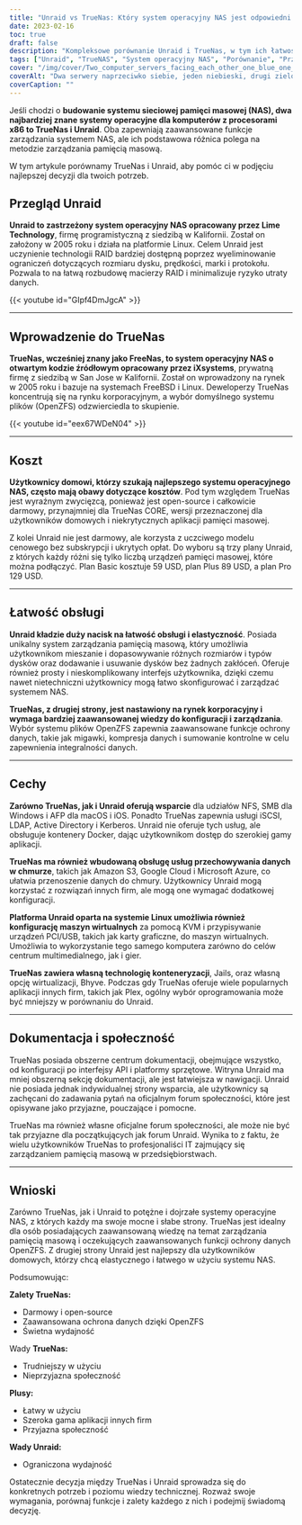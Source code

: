 ```yaml
---
title: "Unraid vs TrueNas: Który system operacyjny NAS jest odpowiedni dla Ciebie?"
date: 2023-02-16
toc: true
draft: false
description: "Kompleksowe porównanie Unraid i TrueNas, w tym ich łatwości obsługi, funkcji, dokumentacji i społeczności, aby pomóc użytkownikom w podjęciu świadomej decyzji, który system operacyjny NAS jest najlepszy dla ich potrzeb."
tags: ["Unraid", "TrueNAS", "System operacyjny NAS", "Porównanie", "Przyjazność dla użytkownika", "Cechy", "Dokumentacja", "Wspólnota", "Open Source", "Przedsiębiorstwo", "Ochrona danych", "Wydajność", "Elastyczność", "Łatwy w użyciu", "Aplikacje innych firm", "Pamięć masowa podłączona do sieci", "Technologia RAID", "Zarządzanie pamięcią masową", "OpenZFS", "Użytkownicy domowi", "Model cenowy", "Przechowywanie w chmurze", "Wirtualizacja", "Dokumentacja koncentratora", "Forum społeczności", "Zaawansowana ochrona danych", "Dojrzały system operacyjny NAS", "Wiedza techniczna", "Specjaliści IT", "Unraid vs TrueNas", "Porównanie systemów operacyjnych NAS", "sieciowa pamięć masowa", "Funkcje Unraid", "Cechy TrueNas", "Dokumentacja Unraid", "Dokumentacja TrueNas", "Społeczność Unraid", "Społeczność TrueNas", "Niewygórowane ceny", "Koszt TrueNas", "Niezwykła łatwość obsługi", "Łatwość użytkowania TrueNas", "Zarządzanie pamięcią masową Unraid", "Zaawansowana ochrona danych TrueNas", "Niewidoczne aplikacje innych firm", "Pamięć masowa w chmurze TrueNas", "Wirtualizacja Unraid", "Rynek korporacyjny TrueNas", "Technologia Unraid RAID", "TrueNas OpenZFS", "Użytkownicy domowi Unraid", "Dojrzały system operacyjny NAS TrueNas", "Nieograniczona wiedza techniczna", "Specjaliści IT TrueNas", "Niesamowita wydajność", "Skalowalność TrueNas", "Wsparcie Unraid", "System plików TrueNas", "Zarządzanie dyskami Unraid", "Rozszerzenie pamięci masowej TrueNas", "system operacyjny truenas", "truenas vs freenas vs unraid"]
cover: "/img/cover/Two_computer_servers_facing_each_other_one_blue_one_green.png"
coverAlt: "Dwa serwery naprzeciwko siebie, jeden niebieski, drugi zielony. Po niebieskiej stronie stoi osoba ubrana w kask i kamizelkę ochronną. Po zielonej stronie osoba siedząca na kanapie."
coverCaption: ""
---
```


Jeśli chodzi o **budowanie systemu sieciowej pamięci masowej (NAS), dwa najbardziej znane systemy operacyjne dla komputerów z procesorami x86 to TrueNas i Unraid**. Oba zapewniają zaawansowane funkcje zarządzania systemem NAS, ale ich podstawowa różnica polega na metodzie zarządzania pamięcią masową.

W tym artykule porównamy TrueNas i Unraid, aby pomóc ci w podjęciu najlepszej decyzji dla twoich potrzeb.

## Przegląd Unraid

**Unraid to zastrzeżony system operacyjny NAS opracowany przez Lime Technology**, firmę programistyczną z siedzibą w Kalifornii. Został on założony w 2005 roku i działa na platformie Linux. Celem Unraid jest uczynienie technologii RAID bardziej dostępną poprzez wyeliminowanie ograniczeń dotyczących rozmiaru dysku, prędkości, marki i protokołu. Pozwala to na łatwą rozbudowę macierzy RAID i minimalizuje ryzyko utraty danych.

{{< youtube id="GIpf4DmJgcA" >}}

______

## Wprowadzenie do TrueNas

**TrueNas, wcześniej znany jako FreeNas, to system operacyjny NAS o otwartym kodzie źródłowym opracowany przez iXsystems**, prywatną firmę z siedzibą w San Jose w Kalifornii. Został on wprowadzony na rynek w 2005 roku i bazuje na systemach FreeBSD i Linux. Deweloperzy TrueNas koncentrują się na rynku korporacyjnym, a wybór domyślnego systemu plików (OpenZFS) odzwierciedla to skupienie.

{{< youtube id="eex67WDeN04" >}}
______

## Koszt

**Użytkownicy domowi, którzy szukają najlepszego systemu operacyjnego NAS, często mają obawy dotyczące kosztów**. Pod tym względem TrueNas jest wyraźnym zwycięzcą, ponieważ jest open-source i całkowicie darmowy, przynajmniej dla TrueNas CORE, wersji przeznaczonej dla użytkowników domowych i niekrytycznych aplikacji pamięci masowej.

Z kolei Unraid nie jest darmowy, ale korzysta z uczciwego modelu cenowego bez subskrypcji i ukrytych opłat. Do wyboru są trzy plany Unraid, z których każdy różni się tylko liczbą urządzeń pamięci masowej, które można podłączyć. Plan Basic kosztuje 59 USD, plan Plus 89 USD, a plan Pro 129 USD.

______

## Łatwość obsługi

**Unraid kładzie duży nacisk na łatwość obsługi i elastyczność**. Posiada unikalny system zarządzania pamięcią masową, który umożliwia użytkownikom mieszanie i dopasowywanie różnych rozmiarów i typów dysków oraz dodawanie i usuwanie dysków bez żadnych zakłóceń. Oferuje również prosty i nieskomplikowany interfejs użytkownika, dzięki czemu nawet nietechniczni użytkownicy mogą łatwo skonfigurować i zarządzać systemem NAS.

**TrueNas, z drugiej strony, jest nastawiony na rynek korporacyjny i wymaga bardziej zaawansowanej wiedzy do konfiguracji i zarządzania**. Wybór systemu plików OpenZFS zapewnia zaawansowane funkcje ochrony danych, takie jak migawki, kompresja danych i sumowanie kontrolne w celu zapewnienia integralności danych.

______

## Cechy

**Zarówno TrueNas, jak i Unraid oferują wsparcie** dla udziałów NFS, SMB dla Windows i AFP dla macOS i iOS. Ponadto TrueNas zapewnia usługi iSCSI, LDAP, Active Directory i Kerberos. Unraid nie oferuje tych usług, ale obsługuje kontenery Docker, dając użytkownikom dostęp do szerokiej gamy aplikacji.

**TrueNas ma również wbudowaną obsługę usług przechowywania danych w chmurze**, takich jak Amazon S3, Google Cloud i Microsoft Azure, co ułatwia przenoszenie danych do chmury. Użytkownicy Unraid mogą korzystać z rozwiązań innych firm, ale mogą one wymagać dodatkowej konfiguracji.

**Platforma Unraid oparta na systemie Linux umożliwia również konfigurację maszyn wirtualnych** za pomocą KVM i przypisywanie urządzeń PCI/USB, takich jak karty graficzne, do maszyn wirtualnych. Umożliwia to wykorzystanie tego samego komputera zarówno do celów centrum multimedialnego, jak i gier.

**TrueNas zawiera własną technologię konteneryzacji**, Jails, oraz własną opcję wirtualizacji, Bhyve. Podczas gdy TrueNas oferuje wiele popularnych aplikacji innych firm, takich jak Plex, ogólny wybór oprogramowania może być mniejszy w porównaniu do Unraid.

______

## Dokumentacja i społeczność

TrueNas posiada obszerne centrum dokumentacji, obejmujące wszystko, od konfiguracji po interfejsy API i platformy sprzętowe. Witryna Unraid ma mniej obszerną sekcję dokumentacji, ale jest łatwiejsza w nawigacji. Unraid nie posiada jednak indywidualnej strony wsparcia, ale użytkownicy są zachęcani do zadawania pytań na oficjalnym forum społeczności, które jest opisywane jako przyjazne, pouczające i pomocne.

TrueNas ma również własne oficjalne forum społeczności, ale może nie być tak przyjazne dla początkujących jak forum Unraid. Wynika to z faktu, że wielu użytkowników TrueNas to profesjonaliści IT zajmujący się zarządzaniem pamięcią masową w przedsiębiorstwach.

______

## Wnioski

Zarówno TrueNas, jak i Unraid to potężne i dojrzałe systemy operacyjne NAS, z których każdy ma swoje mocne i słabe strony. TrueNas jest idealny dla osób posiadających zaawansowaną wiedzę na temat zarządzania pamięcią masową i oczekujących zaawansowanych funkcji ochrony danych OpenZFS. Z drugiej strony Unraid jest najlepszy dla użytkowników domowych, którzy chcą elastycznego i łatwego w użyciu systemu NAS.

Podsumowując:

**Zalety TrueNas:**
- Darmowy i open-source
- Zaawansowana ochrona danych dzięki OpenZFS
- Świetna wydajność

Wady **TrueNas:**
- Trudniejszy w użyciu
- Nieprzyjazna społeczność

**Plusy:**
- Łatwy w użyciu
- Szeroka gama aplikacji innych firm
- Przyjazna społeczność

**Wady Unraid:**
- Ograniczona wydajność

Ostatecznie decyzja między TrueNas i Unraid sprowadza się do konkretnych potrzeb i poziomu wiedzy technicznej. Rozważ swoje wymagania, porównaj funkcje i zalety każdego z nich i podejmij świadomą decyzję.
